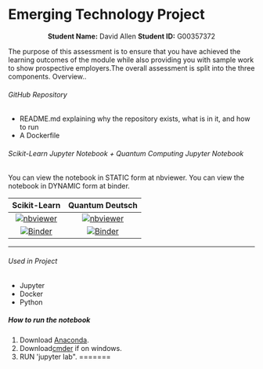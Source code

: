 # Emerging Technology Project

<p align="center">
    <strong>Student Name:</strong> David Allen   <strong>Student ID:</strong> G00357372
</p>

The purpose of this assessment is to ensure that you have achieved the learning outcomes of the module while also providing you with sample work to show prospective
employers.The overall assessment is split into the three components.
Overview..

###### GitHub Repository
- README.md explaining why the repository exists, what is in it, and how to run
- A Dockerfile

###### Scikit-Learn Jupyter Notebook + Quantum Computing Jupyter Notebook
You can view the notebook in STATIC form at nbviewer.
You can view the notebook in DYNAMIC form at binder.

| Scikit-Learn  | Quantum Deutsch |
| :-: | :-: |
| [![nbviewer](https://img.shields.io/badge/jupyter_notebooks-nbviewer-purple.svg?style=flat-square)](https://nbviewer.org/github/allend4/Emerging_Tech/blob/main/scikit-learn.ipynb)  | [![nbviewer](https://img.shields.io/badge/jupyter_notebooks-nbviewer-purple.svg?style=flat-square)](https://nbviewer.org/github/allend4/Emerging_Tech/blob/main/quantum-deutsch.ipynb)  |
| [![Binder](https://mybinder.org/badge_logo.svg)](https://mybinder.org/v2/gh/allend4/Emerging_Tech/HEAD?labpath=scikit-learn.ipynb)  | [![Binder](https://mybinder.org/badge_logo.svg)](https://mybinder.org/v2/gh/allend4/Emerging_Tech/HEAD?labpath=quantum-deutsch.ipynb)  |


***
###### Used in Project
- Jupyter
- Docker
- Python

##### How to run the notebook
1. Download [Anaconda]().
2. Download[cmder]() if on windows.
3. RUN 'jupyter lab".
=======